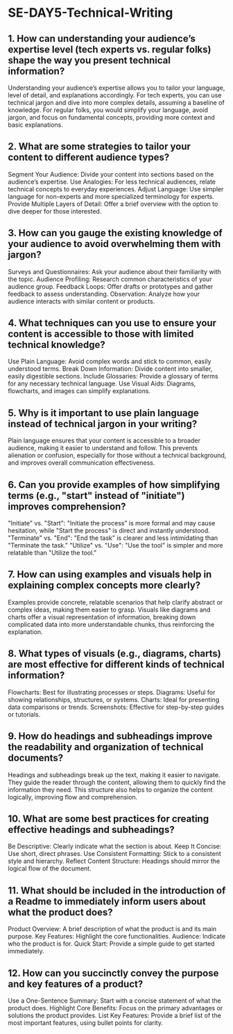 # SE-DAY5-Technical-Writing
## 1. How can understanding your audience’s expertise level (tech experts vs. regular folks) shape the way you present technical information?
Understanding your audience’s expertise allows you to tailor your language, level of detail, and explanations accordingly. For tech experts, you can use technical jargon and dive into more complex details, assuming a baseline of knowledge. For regular folks, you would simplify your language, avoid jargon, and focus on fundamental concepts, providing more context and basic explanations.

## 2. What are some strategies to tailor your content to different audience types?
Segment Your Audience: Divide your content into sections based on the audience’s expertise.
Use Analogies: For less technical audiences, relate technical concepts to everyday experiences.
Adjust Language: Use simpler language for non-experts and more specialized terminology for experts.
Provide Multiple Layers of Detail: Offer a brief overview with the option to dive deeper for those interested.

## 3. How can you gauge the existing knowledge of your audience to avoid overwhelming them with jargon?
Surveys and Questionnaires: Ask your audience about their familiarity with the topic.
Audience Profiling: Research common characteristics of your audience group.
Feedback Loops: Offer drafts or prototypes and gather feedback to assess understanding.
Observation: Analyze how your audience interacts with similar content or products.

## 4. What techniques can you use to ensure your content is accessible to those with limited technical knowledge?
Use Plain Language: Avoid complex words and stick to common, easily understood terms.
Break Down Information: Divide content into smaller, easily digestible sections.
Include Glossaries: Provide a glossary of terms for any necessary technical language.
Use Visual Aids: Diagrams, flowcharts, and images can simplify explanations.

## 5. Why is it important to use plain language instead of technical jargon in your writing?
Plain language ensures that your content is accessible to a broader audience, making it easier to understand and follow. This prevents alienation or confusion, especially for those without a technical background, and improves overall communication effectiveness.

## 6. Can you provide examples of how simplifying terms (e.g., "start" instead of "initiate") improves comprehension?
"Initiate" vs. "Start": "Initiate the process" is more formal and may cause hesitation, while "Start the process" is direct and instantly understood.
"Terminate" vs. "End": "End the task" is clearer and less intimidating than "Terminate the task."
"Utilize" vs. "Use": "Use the tool" is simpler and more relatable than "Utilize the tool."

## 7. How can using examples and visuals help in explaining complex concepts more clearly?
Examples provide concrete, relatable scenarios that help clarify abstract or complex ideas, making them easier to grasp. Visuals like diagrams and charts offer a visual representation of information, breaking down complicated data into more understandable chunks, thus reinforcing the explanation.

## 8. What types of visuals (e.g., diagrams, charts) are most effective for different kinds of technical information?
Flowcharts: Best for illustrating processes or steps.
Diagrams: Useful for showing relationships, structures, or systems.
Charts: Ideal for presenting data comparisons or trends.
Screenshots: Effective for step-by-step guides or tutorials.

## 9. How do headings and subheadings improve the readability and organization of technical documents?
Headings and subheadings break up the text, making it easier to navigate. They guide the reader through the content, allowing them to quickly find the information they need. This structure also helps to organize the content logically, improving flow and comprehension.

## 10. What are some best practices for creating effective headings and subheadings?
Be Descriptive: Clearly indicate what the section is about.
Keep It Concise: Use short, direct phrases.
Use Consistent Formatting: Stick to a consistent style and hierarchy.
Reflect Content Structure: Headings should mirror the logical flow of the document.

## 11. What should be included in the introduction of a Readme to immediately inform users about what the product does?
Product Overview: A brief description of what the product is and its main purpose.
Key Features: Highlight the core functionalities.
Audience: Indicate who the product is for.
Quick Start: Provide a simple guide to get started immediately.

## 12. How can you succinctly convey the purpose and key features of a product?
Use a One-Sentence Summary: Start with a concise statement of what the product does.
Highlight Core Benefits: Focus on the primary advantages or solutions the product provides.
List Key Features: Provide a brief list of the most important features, using bullet points for clarity.
